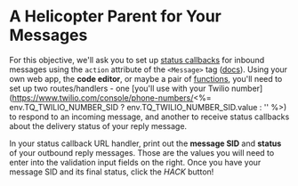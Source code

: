# A Helicopter Parent for Your Messages

For this objective, we'll ask you to set up [status callbacks](https://support.twilio.com/hc/en-us/articles/360008989454-Tracking-the-Delivery-Status-of-an-Outbound-Twilio-SMS-or-MMS-Message) for inbound messages using the `action` attribute of the `<Message>` tag ([docs](https://www.twilio.com/docs/sms/twiml/message#attributes-action)). Using your own web app, the **code editor**, or maybe a pair of [functions](https://www.twilio.com/console/functions/manage), you'll need to set up two routes/handlers - one [you'll use with your Twilio number](https://www.twilio.com/console/phone-numbers/<%= env.TQ_TWILIO_NUMBER_SID ? env.TQ_TWILIO_NUMBER_SID.value : '' %>) to respond to an incoming message, and another to receive status callbacks about the delivery status of your reply message.

In your status callback URL handler, print out the **message SID** and **status** of your outbound reply messages. Those are the values you will need to enter into the validation input fields on the right. Once you have your message SID and its final status, click the *HACK* button!
